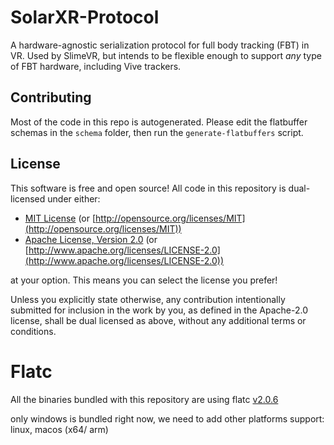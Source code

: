 # SolarXR-Protocol
A hardware-agnostic serialization protocol for full body tracking (FBT) in VR. Used by SlimeVR,
but intends to be flexible enough to support *any* type of FBT hardware, including Vive trackers.

## Contributing

Most of the code in this repo is autogenerated. Please edit the flatbuffer schemas in the `schema`
folder, then run the `generate-flatbuffers` script.

## License

This software is free and open source! All code in this repository is
dual-licensed under either:

* [MIT License](/docs/LICENSE-MIT) (or
  [http://opensource.org/licenses/MIT](http://opensource.org/licenses/MIT))
* [Apache License, Version 2.0](/docs/LICENSE-APACHE) (or
  [http://www.apache.org/licenses/LICENSE-2.0](http://www.apache.org/licenses/LICENSE-2.0))

at your option. This means you can select the license you prefer!

Unless you explicitly state otherwise, any contribution intentionally submitted
for inclusion in the work by you, as defined in the Apache-2.0 license, shall be
dual licensed as above, without any additional terms or conditions.


# Flatc

All the binaries bundled with this repository are using flatc [v2.0.6](https://github.com/google/flatbuffers/tree/v2.0.6)

only windows is bundled right now, we need to add other platforms support: linux, macos (x64/ arm)

